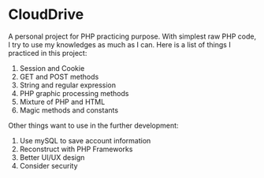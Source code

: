 # CloudDrive
A personal project for PHP practicing purpose.
With simplest raw PHP code, I try to use my knowledges as much as I can.
Here is a list of things I practiced in this project:
  1. Session and Cookie
  2. GET and POST methods
  3. String and regular expression
  4. PHP graphic processing methods
  5. Mixture of PHP and HTML
  6. Magic methods and constants

Other things want to use in the further development:
  1. Use mySQL to save account information
  2. Reconstruct with PHP Frameworks
  3. Better UI/UX design
  4. Consider security
  
